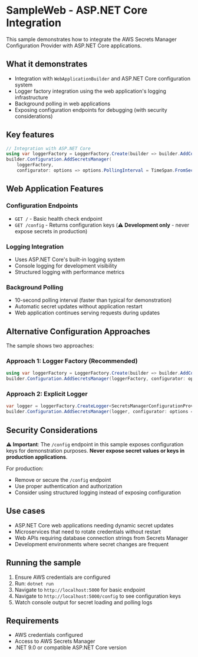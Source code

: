 # SampleWeb - ASP.NET Core Integration

This sample demonstrates how to integrate the AWS Secrets Manager Configuration Provider with ASP.NET Core applications.

## What it demonstrates

- Integration with `WebApplicationBuilder` and ASP.NET Core configuration system
- Logger factory integration using the web application's logging infrastructure
- Background polling in web applications
- Exposing configuration endpoints for debugging (with security considerations)

## Key features

```csharp
// Integration with ASP.NET Core
using var loggerFactory = LoggerFactory.Create(builder => builder.AddConsole());
builder.Configuration.AddSecretsManager(
    loggerFactory,
    configurator: options => options.PollingInterval = TimeSpan.FromSeconds(10));
```

## Web Application Features

### Configuration Endpoints
- `GET /` - Basic health check endpoint
- `GET /config` - Returns configuration keys (⚠️ **Development only** - never expose secrets in production)

### Logging Integration
- Uses ASP.NET Core's built-in logging system
- Console logging for development visibility
- Structured logging with performance metrics

### Background Polling
- 10-second polling interval (faster than typical for demonstration)
- Automatic secret updates without application restart
- Web application continues serving requests during updates

## Alternative Configuration Approaches

The sample shows two approaches:

### Approach 1: Logger Factory (Recommended)
```csharp
using var loggerFactory = LoggerFactory.Create(builder => builder.AddConsole());
builder.Configuration.AddSecretsManager(loggerFactory, configurator: options => ...);
```

### Approach 2: Explicit Logger
```csharp
var logger = loggerFactory.CreateLogger<SecretsManagerConfigurationProvider>();
builder.Configuration.AddSecretsManager(logger, configurator: options => ...);
```

## Security Considerations

⚠️ **Important**: The `/config` endpoint in this sample exposes configuration keys for demonstration purposes. **Never expose secret values or keys in production applications**.

For production:
- Remove or secure the `/config` endpoint
- Use proper authentication and authorization
- Consider using structured logging instead of exposing configuration

## Use cases

- ASP.NET Core web applications needing dynamic secret updates
- Microservices that need to rotate credentials without restart
- Web APIs requiring database connection strings from Secrets Manager
- Development environments where secret changes are frequent

## Running the sample

1. Ensure AWS credentials are configured
2. Run: `dotnet run`
3. Navigate to `http://localhost:5000` for basic endpoint
4. Navigate to `http://localhost:5000/config` to see configuration keys
5. Watch console output for secret loading and polling logs

## Requirements

- AWS credentials configured
- Access to AWS Secrets Manager
- .NET 9.0 or compatible ASP.NET Core version
